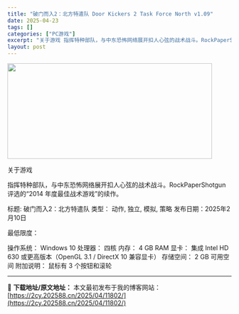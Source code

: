 ```yaml
---
title: "破门而入2：北方特遣队 Door Kickers 2 Task Force North v1.09"
date: 2025-04-23
tags: []
categories: ["PC游戏"]
excerpt: "关于游戏 指挥特种部队，与中东恐怖网络展开扣人心弦的战术战斗。RockPaperShotgun 评选的“2014 年度最佳战术游戏”的续作。 标题: 破门而入2：北方特遣队 类型： 动作, 独立, 模拟, 策略 发布日期：2025年2月10日 最低限度： 操作系统： Windows 10 处理器： &hellip;"
layout: post
---
```


<img class="aligncenter size-full wp-image-11787" src="https://2cy.202588.cn/wp-content/uploads/2025/04/2025042308111344.webp" alt="" width="460" height="215" />

关于游戏

指挥特种部队，与中东恐怖网络展开扣人心弦的战术战斗。RockPaperShotgun 评选的“2014 年度最佳战术游戏”的续作。

标题: 破门而入2：北方特遣队
类型： 动作, 独立, 模拟, 策略
发布日期：2025年2月10日

最低限度：

操作系统： Windows 10
处理器： 四核
内存： 4 GB RAM
显卡： 集成 Intel HD 630 或更高版本（OpenGL 3.1 / DirectX 10 兼容显卡）
存储空间： 2 GB 可用空间
附加说明： 鼠标有 3 个按钮和滚轮

---
📖 **下载地址/原文地址：** 本文最初发布于我的博客网站：[https://2cy.202588.cn/2025/04/11802/](https://2cy.202588.cn/2025/04/11802/)

